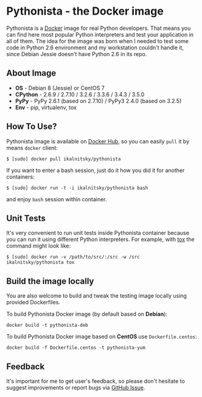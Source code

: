 Pythonista - the Docker image
=============================

Pythonista is a [Docker] image for real Python developers. That means
you can find here most popular Python interpreters and test your
application in all of them. The idea for the image was born when I needed
to test some code in Python 2.6 environment and my workstation couldn't
handle it, since Debian Jessie doesn't have Python 2.6 in its repo.

[Docker]: https://docker.com/


About Image
-----------

* **OS** - Debian 8 (Jessie) or CentOS 7
* **CPython** - 2.6.9 / 2.7.10 / 3.2.6 / 3.3.6 / 3.4.3 / 3.5.0
* **PyPy** - PyPy 2.6.1 (based on 2.7.10) / PyPy3 2.4.0 (based on 3.2.5)
* **Env** - pip, virtualenv, tox


How To Use?
-----------

Pythonista image is available on [Docker Hub], so you can easily `pull`
it by means `docker` client:

    $ [sudo] docker pull ikalnitsky/pythonista

If you want to enter a bash session, just do it how you did it for
another containers:

    $ [sudo] docker run -t -i ikalnitsky/pythonista bash

and enjoy `bash` session within container.

[Docker Hub]: https://hub.docker.com/


Unit Tests
----------

It's very convenient to run unit tests inside Pythonista container because
you can run it using different Python interpreters. For example, with [tox]
the command might look like:

    $ [sudo] docker run -v /path/to/src/:/src -w /src ikalnitsky/pythonista tox

[tox]: https://tox.readthedocs.org/

Build the image locally
-----------------------

You are also welcome to build and tweak the testing image locally using
provided Dockerfiles.

To build Pythonista Docker image (by default based on **Debian**):

```
docker build -t pythonista-deb
```

To build Pythonista Docker image based on **CentOS** use `Dockerfile.centos`:

```
docker build -f Dockerfile.centos -t pythonista-yum
```

Feedback
--------

It's important for me to get user's feedback, so please don't hesitate
to suggest improvements or report bugs via [GitHub Issue].

[GitHub Issue]: https://github.com/ikalnitsky/pythonista/issues
